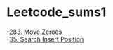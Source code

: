 # Leetcode_sums1

-[283. Move Zeroes](https://leetcode.com/problems/move-zeroes/)
<br>
-[35. Search Insert Position](https://leetcode.com/problems/search-insert-position/submissions/890480472/)
